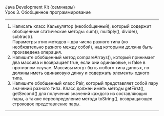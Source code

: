 Java Development Kit (семинары)<br>
Урок 3. Обобщенное программирование
___

1. Написать класс Калькулятор (необобщенный), который содержит обобщенные статические методы: sum(), multiply(),
   divide(), subtract().<br>
   Параметры этих методов – два числа разного типа (но необязательно разного между собой),
   над которыми должна быть произведена операция.<br>
2. Напишите обобщенный метод compareArrays(), который принимает два массива и возвращает true, если они одинаковые,
   и false в противном случае. Массивы могут быть любого типа данных, но должны иметь одинаковую длину и содержать
   элементы одного типа.<br>
3. Напишите обобщенный класс Pair, который представляет собой пару значений разного типа. Класс должен иметь методы
   getFirst(), getSecond() для получения значений каждого из составляющих пары, а также переопределение метода
   toString(), возвращающее строковое представление пары.

___